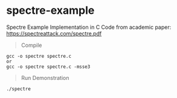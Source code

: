 # spectre-example
Spectre Example Implementation in C
Code from academic paper: https://spectreattack.com/spectre.pdf
> Compile
```
gcc -o spectre spectre.c
or
gcc -o spectre spectre.c -msse3
```
> Run Demonstration
```
./spectre
```
